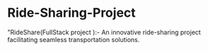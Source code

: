 # Ride-Sharing-Project
"RideShare(FullStack project ):- An innovative ride-sharing project facilitating seamless transportation solutions.
